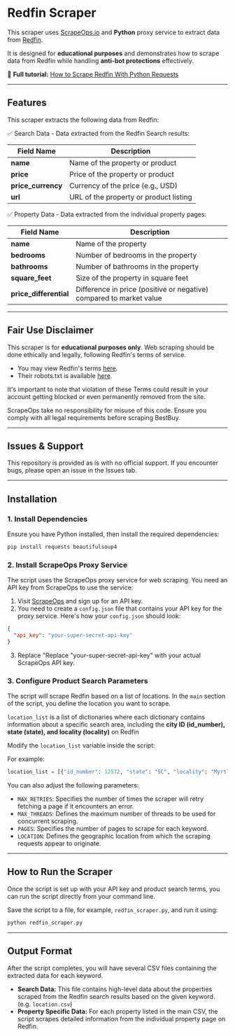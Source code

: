 # Redfin Scraper  

This scraper uses [ScrapeOps.io](https://scrapeops.io/) and **Python** proxy service to extract data from [Redfin](https://www.redfin.com/).

It is designed for **educational purposes** and demonstrates how to scrape data from Redfin while handling **anti-bot protections** effectively.  

📖 **Full tutorial:** [How to Scrape Redfin With Python Requests](https://scrapeops.io/python-web-scraping-playbook/python-scrape-redfin/)

---

## Features  

This scraper extracts the following data from Redfin:


✅ Search Data - Data extracted from the Redfin Search results: 

| **Field Name**     | **Description**                                                   |
|--------------------|-------------------------------------------------------------------|
| **name**           | Name of the property or product                                   |
| **price**          | Price of the property or product                                  |
| **price_currency** | Currency of the price (e.g., USD)                                 |
| **url**            | URL of the property or product listing                            |




✅ Property Data - Data extracted from the individual property pages:

| **Field Name**      | **Description**                                                   |
|---------------------|-------------------------------------------------------------------|
| **name**            | Name of the property                                              |
| **bedrooms**        | Number of bedrooms in the property                                |
| **bathrooms**       | Number of bathrooms in the property                               |
| **square_feet**     | Size of the property in square feet                               |
| **price_differential** | Difference in price (positive or negative) compared to market value |





---

## Fair Use Disclaimer
This scraper is for **educational purposes only**. Web scraping should be done ethically and legally, following Redfin's terms of service.

- You may view Redfin's terms [here](https://www.redfin.com/about/terms-of-use). 
- Their robots.txt is available [here](https://www.redfin.com/robots.txt).

It's important to note that violation of these Terms could result in your account getting blocked or even permanently removed from the site.

ScrapeOps take no responsibility for misuse of this code. Ensure you comply with all legal requirements before scraping BestBuy.

---

## Issues & Support
This repository is provided as is with no official support. If you encounter bugs, please open an issue in the Issues tab.

---

## Installation  

### 1. Install Dependencies  
Ensure you have Python installed, then install the required dependencies:  

```bash
pip install requests beautifulsoup4
```

### 2.  Install ScrapeOps Proxy Service
The script uses the ScrapeOps proxy service for web scraping. You need an API key from ScrapeOps to use the service:

1. Visit [ScrapeOps](https://scrapeops.io/) and sign up for an API key.
2. You need to create a `config.json` file that contains your API key for the proxy service. Here's how your `config.json` should look:

```json
{
  "api_key": "your-super-secret-api-key"
}
```

3. Replace "Replace "your-super-secret-api-key" with your actual ScrapeOps API key.




### 3. Configure Product Search Parameters
The script will scrape Redfin based on a list of locations. In the `main` section of the script, you define the location you want to scrape. 

`location_list` is a list of dictionaries where each dictionary contains information about a specific search area, including the **city ID (id_number), state (state), and locality (locality)** on Redfin

Modify the `location_list` variable inside the script:


For example:

```python
location_list = [{"id_number": 12572, "state": "SC", "locality": "Myrtle Beach"}]
```

You can also adjust the following parameters:

- `MAX_RETRIES`: Specifies the number of times the scraper will retry fetching a page if it encounters an error.
- `MAX_THREADS`: Defines the maximum number of threads to be used for concurrent scraping.
- `PAGES`: Specifies the number of pages to scrape for each keyword.
- `LOCATION`: Defines the geographic location from which the scraping requests appear to originate.


---

## How to Run the Scraper
Once the script is set up with your API key and product search terms, you can run the script directly from your command line.

Save the script to a file, for example, `redfin_scraper.py`, and run it using:


```bash
python redfin_scraper.py
```

---

## Output Format
After the script completes, you will have several CSV files containing the extracted data for each keyword.
 
- **Search Data:** This file contains high-level data about the properties scraped from the Redfin search results based on the given keyword. (e.g. `location.csv`)
- **Property Specific Data:** For each property listed in the main CSV, the script scrapes detailed information from the individual property page on Redfin.

